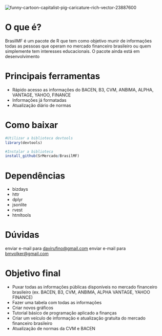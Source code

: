 ![funny-cartoon-capitalist-pig-caricature-rich-vector-23887600](https://user-images.githubusercontent.com/65870501/83472998-f0ad6d00-a45e-11ea-8c7d-609a43a61e9a.jpg)


# O que é?

BrasilMF é um pacote de R que tem como objetivo munir de informações todas as pessoas que operam no mercado financeiro brasileiro ou quem simplemente tem interesses educacionais. O pacote ainda está em desenvolvimento

# Principais ferramentas

* Rápido acesso as informações do BACEN, B3, CVM, ANBIMA, ALPHA, VANTAGE, YAHOO, FINANCE
* Informações já formatadas
* Atualização diário de normas

# Como baixar

```R
#Utilizar a biblioteca devtools
library(devtools)
```
```R
#Instalar a biblioteca
install_github(SrMercado/BrasilMF)
```

# Dependências 

* bizdays
* httr
* dplyr
* jsonlite
* rvest
* htmltools

# Dúvidas

enviar e-mail para davirufino@gmail.com
enviar e-mail para bmvolker@gmail.com

# Objetivo final

* Puxar todas as informações públicas disponíveis no mercado financeiro brasileiro (ex. BACEN, B3, CVM, ANBIMA, ALPHA VANTAGE, YAHOO FINANCE)
* Fazer uma tabela com todas as informações
* Criar novos gráficos
* Tutorial básico de programação aplicado a finanças
* Criar um veículo de informação e atualização gratuita do mercado financeiro brasileiro
* Atualização de normas da CVM e BACEN
